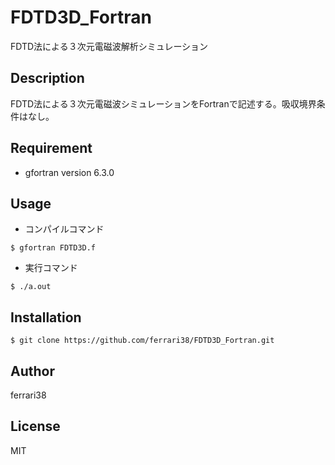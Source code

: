 # FDTD3D_Fortran

FDTD法による３次元電磁波解析シミュレーション

## Description

FDTD法による３次元電磁波シミュレーションをFortranで記述する。吸収境界条件はなし。

## Requirement

- gfortran version 6.3.0

## Usage

- コンパイルコマンド
```
$ gfortran FDTD3D.f
```

- 実行コマンド
```
$ ./a.out
```

## Installation

    $ git clone https://github.com/ferrari38/FDTD3D_Fortran.git

## Author

ferrari38

## License

MIT
